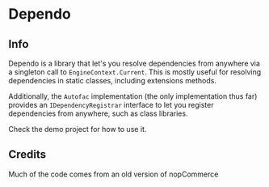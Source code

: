 # Dependo

## Info

Dependo is a library that let's you resolve dependencies from anywhere via a singleton call to `EngineContext.Current`. This is mostly useful for resolving dependencies in static classes, including extensions methods.

Additionally, the `Autofac` implementation (the only implementation thus far) provides an `IDependencyRegistrar` interface to let you register dependencies from anywhere, such as class libraries.

Check the demo project for how to use it.

## Credits

Much of the code comes from an old version of nopCommerce